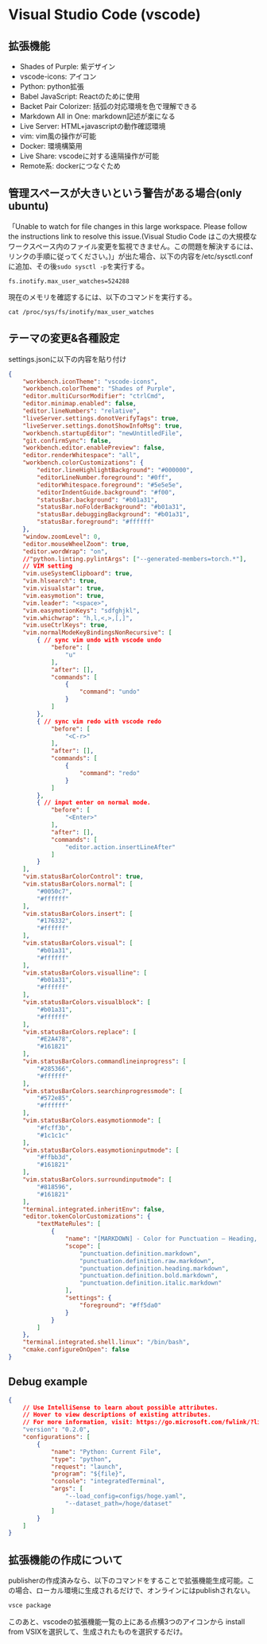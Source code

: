 # Visual Studio Code (vscode)
## 拡張機能
- Shades of Purple: 紫デザイン
- vscode-icons: アイコン
- Python: python拡張
- Babel JavaScript: Reactのために使用
- Backet Pair Colorizer: 括弧の対応環境を色で理解できる
- Markdown All in One: markdown記述が楽になる
- Live Server: HTML+javascriptの動作確認環境
- vim: vim風の操作が可能
- Docker: 環境構築用
- Live Share: vscodeに対する遠隔操作が可能
- Remote系: dockerにつなぐため

## 管理スペースが大きいという警告がある場合(only ubuntu)
「Unable to watch for file changes in this large workspace. Please follow the instructions link to resolve this issue.(Visual Studio Code はこの大規模なワークスペース内のファイル変更を監視できません。この問題を解決するには、リンクの手順に従ってください。)」が出た場合、以下の内容を/etc/sysctl.confに追加、その後`sudo sysctl -p`を実行する。

```
fs.inotify.max_user_watches=524288
```

現在のメモリを確認するには、以下のコマンドを実行する。

```
cat /proc/sys/fs/inotify/max_user_watches
```

## テーマの変更&各種設定
settings.jsonに以下の内容を貼り付け
```json
{
    "workbench.iconTheme": "vscode-icons",
    "workbench.colorTheme": "Shades of Purple",
    "editor.multiCursorModifier": "ctrlCmd",
    "editor.minimap.enabled": false,
    "editor.lineNumbers": "relative",
    "liveServer.settings.donotVerifyTags": true,
    "liveServer.settings.donotShowInfoMsg": true,
    "workbench.startupEditor": "newUntitledFile",
    "git.confirmSync": false,
    "workbench.editor.enablePreview": false,
    "editor.renderWhitespace": "all",
    "workbench.colorCustomizations": {
        "editor.lineHighlightBackground": "#000000",
        "editorLineNumber.foreground": "#0ff",
        "editorWhitespace.foreground": "#5e5e5e",
        "editorIndentGuide.background": "#f00",
        "statusBar.background": "#b01a31",
        "statusBar.noFolderBackground": "#b01a31",
        "statusBar.debuggingBackground": "#b01a31",
        "statusBar.foreground": "#ffffff"
    },
    "window.zoomLevel": 0,
    "editor.mouseWheelZoom": true,
    "editor.wordWrap": "on",
    //"python.linting.pylintArgs": ["--generated-members=torch.*"],
    // VIM setting
    "vim.useSystemClipboard": true,
    "vim.hlsearch": true,
    "vim.visualstar": true,
    "vim.easymotion": true,
    "vim.leader": "<space>",
    "vim.easymotionKeys": "sdfghjkl",
    "vim.whichwrap": "h,l,<,>,[,]",
    "vim.useCtrlKeys": true,
    "vim.normalModeKeyBindingsNonRecursive": [
        { // sync vim undo with vscode undo
            "before": [
                "u"
            ],
            "after": [],
            "commands": [
                {
                    "command": "undo"
                }
            ]
        },
        { // sync vim redo with vscode redo
            "before": [
                "<C-r>"
            ],
            "after": [],
            "commands": [
                {
                    "command": "redo"
                }
            ]
        },
        { // input enter on normal mode.
            "before": [
                "<Enter>"
            ],
            "after": [],
            "commands": [
                "editor.action.insertLineAfter"
            ]
        }
    ],
    "vim.statusBarColorControl": true,
    "vim.statusBarColors.normal": [
        "#0050c7",
        "#ffffff"
    ],
    "vim.statusBarColors.insert": [
        "#176332",
        "#ffffff"
    ],
    "vim.statusBarColors.visual": [
        "#b01a31",
        "#ffffff"
    ],
    "vim.statusBarColors.visualline": [
        "#b01a31",
        "#ffffff"
    ],
    "vim.statusBarColors.visualblock": [
        "#b01a31",
        "#ffffff"
    ],
    "vim.statusBarColors.replace": [
        "#E2A478",
        "#161821"
    ],
    "vim.statusBarColors.commandlineinprogress": [
        "#285366",
        "#ffffff"
    ],
    "vim.statusBarColors.searchinprogressmode": [
        "#572e85",
        "#ffffff"
    ],
    "vim.statusBarColors.easymotionmode": [
        "#fcff3b",
        "#1c1c1c"
    ],
    "vim.statusBarColors.easymotioninputmode": [
        "#ffbb3d",
        "#161821"
    ],
    "vim.statusBarColors.surroundinputmode": [
        "#818596",
        "#161821"
    ],
    "terminal.integrated.inheritEnv": false,
    "editor.tokenColorCustomizations": {
        "textMateRules": [
            {
                "name": "[MARKDOWN] - Color for Punctuation — Heading, `Code` and fenced ```code blocks```, **Bold**",
                "scope": [
                    "punctuation.definition.markdown",
                    "punctuation.definition.raw.markdown",
                    "punctuation.definition.heading.markdown",
                    "punctuation.definition.bold.markdown",
                    "punctuation.definition.italic.markdown"
                ],
                "settings": {
                    "foreground": "#ff5da0"
                }
            }
        ]
    },
    "terminal.integrated.shell.linux": "/bin/bash",
    "cmake.configureOnOpen": false
}
```

## Debug example
```json
{
    // Use IntelliSense to learn about possible attributes.
    // Hover to view descriptions of existing attributes.
    // For more information, visit: https://go.microsoft.com/fwlink/?linkid=830387
    "version": "0.2.0",
    "configurations": [
        {
            "name": "Python: Current File",
            "type": "python",
            "request": "launch",
            "program": "${file}",
            "console": "integratedTerminal",
            "args": [
                "--load_config=configs/hoge.yaml",
                "--dataset_path=/hoge/dataset"
            ]
        }
    ]
}
```

## 拡張機能の作成について
publisherの作成済みなら、以下のコマンドをすることで拡張機能生成可能。この場合、ローカル環境に生成されるだけで、オンラインにはpublishされない。
```sh
vsce package
```
このあと、vscodeの拡張機能一覧の上にある点横3つのアイコンから install from VSIXを選択して、生成されたものを選択するだけ。
